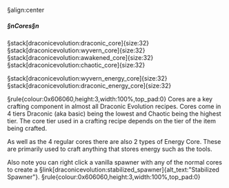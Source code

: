§align:center
##### §nCores§n

§stack[draconicevolution:draconic_core]{size:32} §stack[draconicevolution:wyvern_core]{size:32} §stack[draconicevolution:awakened_core]{size:32} §stack[draconicevolution:chaotic_core]{size:32}

§stack[draconicevolution:wyvern_energy_core]{size:32} §stack[draconicevolution:draconic_energy_core]{size:32}

§rule{colour:0x606060,height:3,width:100%,top_pad:0}
Cores are a key crafting component in almost all Draconic Evolution recipes.
Cores come in 4 tiers Draconic (aka basic) being the lowest and Chaotic being the highest tier. The core tier used in a crafting recipe depends on the tier of the item being crafted.

As well as the 4 regular cores there are also 2 types of Energy Core. These are primarily used to craft anything that stores energy such as the tools.

Also note you can right click a vanilla spawner with any of the normal cores to create a §link[draconicevolution:stabilized_spawner]{alt_text:"Stabilized Spawner"}.
§rule{colour:0x606060,height:3,width:100%,top_pad:0}